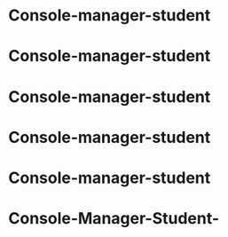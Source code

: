 # Console-manager-student
# Console-manager-student
# Console-manager-student
# Console-manager-student
# Console-manager-student
# Console-Manager-Student-
